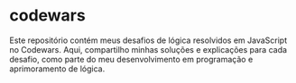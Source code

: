 # codewars
Este repositório contém meus desafios de lógica resolvidos em JavaScript no Codewars. Aqui, compartilho minhas soluções e explicações para cada desafio, como parte do meu desenvolvimento em programação e aprimoramento de lógica.

